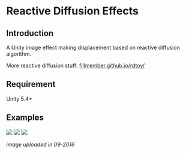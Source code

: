 # Reactive Diffusion Effects

## Introduction

A Unity image effect making displacement based on reactive diffusion algorithm. 

More reactive diffusion stuff: [fillmember.github.io/rdtoy/](fillmember.github.io/rdtoy/)

## Requirement

Unity 5.4+

## Examples

![](https://raw.githubusercontent.com/fillmember/ReactiveDiffusionEffects/gh-pages/img/demo-01-sep-2016.gif)
![](https://raw.githubusercontent.com/fillmember/ReactiveDiffusionEffects/gh-pages/img/demo-02-sep-2016.gif)
![](https://raw.githubusercontent.com/fillmember/ReactiveDiffusionEffects/gh-pages/img/demo-03-sep-2016.gif)

*image uploaded in 09-2016*
